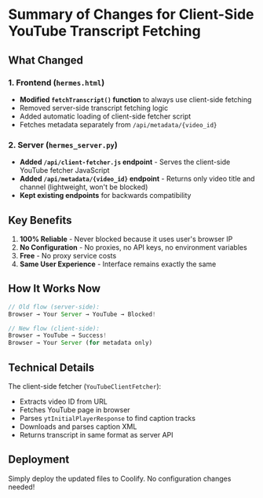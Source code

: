 # Summary of Changes for Client-Side YouTube Transcript Fetching

## What Changed

### 1. Frontend (`hermes.html`)
- **Modified `fetchTranscript()` function** to always use client-side fetching
- Removed server-side transcript fetching logic
- Added automatic loading of client-side fetcher script
- Fetches metadata separately from `/api/metadata/{video_id}`

### 2. Server (`hermes_server.py`) 
- **Added `/api/client-fetcher.js` endpoint** - Serves the client-side YouTube fetcher JavaScript
- **Added `/api/metadata/{video_id}` endpoint** - Returns only video title and channel (lightweight, won't be blocked)
- **Kept existing endpoints** for backwards compatibility

## Key Benefits

1. **100% Reliable** - Never blocked because it uses user's browser IP
2. **No Configuration** - No proxies, no API keys, no environment variables
3. **Free** - No proxy service costs
4. **Same User Experience** - Interface remains exactly the same

## How It Works Now

```javascript
// Old flow (server-side):
Browser → Your Server → YouTube → Blocked!

// New flow (client-side):
Browser → YouTube → Success!
Browser → Your Server (for metadata only)
```

## Technical Details

The client-side fetcher (`YouTubeClientFetcher`):
- Extracts video ID from URL
- Fetches YouTube page in browser
- Parses `ytInitialPlayerResponse` to find caption tracks
- Downloads and parses caption XML
- Returns transcript in same format as server API

## Deployment

Simply deploy the updated files to Coolify. No configuration changes needed!